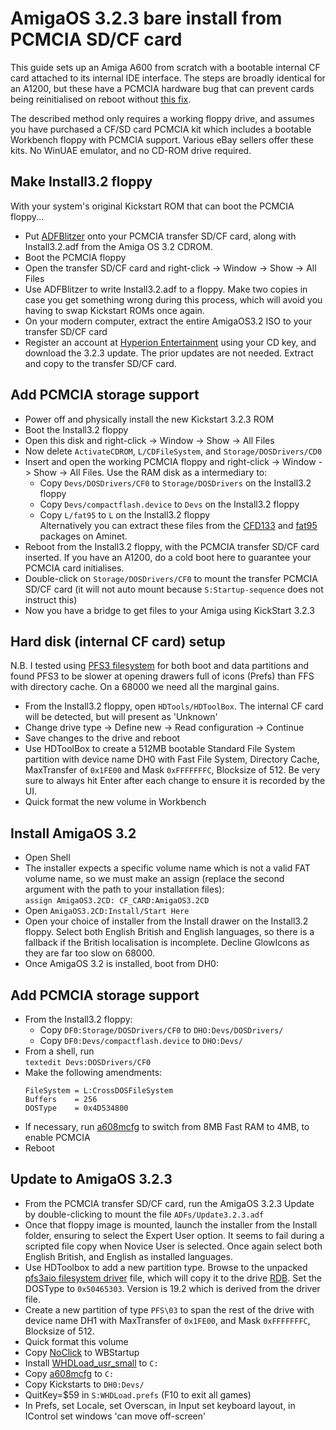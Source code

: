# AmigaOS 3.2.3 bare install from PCMCIA SD/CF card
This guide sets up an Amiga A600 from scratch with a bootable internal CF card attached to its internal IDE interface. The steps are broadly identical for an A1200, but these have a PCMCIA hardware bug that can prevent cards being reinitialised on reboot without [this fix](https://aminet.net/package/util/boot/CardReset).

The described method only requires a working floppy drive, and assumes you have purchased a CF/SD card PCMCIA kit which includes a bootable Workbench floppy with PCMCIA support. Various eBay sellers offer these kits. No WinUAE emulator, and no CD-ROM drive required.

## Make Install3.2 floppy
With your system's original Kickstart ROM that can boot the PCMCIA floppy...
- Put [ADFBlitzer](https://aminet.net/package/disk/misc/adfblitzer) onto your PCMCIA transfer SD/CF card, along with Install3.2.adf from the Amiga OS 3.2 CDROM.
- Boot the PCMCIA floppy
- Open the transfer SD/CF card and right-click -> Window -> Show -> All Files
- Use ADFBlitzer to write Install3.2.adf to a floppy. Make two copies in case you get something wrong during this process, which will avoid you having to swap Kickstart ROMs once again.
- On your modern computer, extract the entire AmigaOS3.2 ISO to your transfer SD/CF card
- Register an account at [Hyperion Entertainment](https://www.hyperion-entertainment.com/) using your CD key, and download the 3.2.3 update. The prior updates are not needed. Extract and copy to the transfer SD/CF card.

## Add PCMCIA storage support
- Power off and physically install the new Kickstart 3.2.3 ROM
- Boot the Install3.2 floppy
- Open this disk and right-click -> Window -> Show -> All Files
- Now delete `ActivateCDROM`, `L/CDFileSystem`, and `Storage/DOSDrivers/CD0`
- Insert and open the working PCMCIA floppy and right-click -> Window -> Show -> All Files. Use the RAM disk as a intermediary to:
    - Copy `Devs/DOSDrivers/CF0` to `Storage/DOSDrivers` on the Install3.2 floppy
    - Copy `Devs/compactflash.device` to `Devs` on the Install3.2 floppy
    - Copy `L/fat95` to `L` on the Install3.2 floppy  
  Alternatively you can extract these files from the [CFD133](https://aminet.net/package/driver/media/CFD133) and [fat95](https://aminet.net/package/disk/misc/fat95) packages on Aminet.
- Reboot from the Install3.2 floppy, with the PCMCIA transfer SD/CF card inserted. If you have an A1200, do a cold boot here to guarantee your PCMCIA card initialises.
- Double-click on `Storage/DOSDrivers/CF0` to mount the transfer PCMCIA SD/CF card (it will not auto mount because `S:Startup-sequence` does not instruct this)
- Now you have a bridge to get files to your Amiga using KickStart 3.2.3

## Hard disk (internal CF card) setup
N.B. I tested using [PFS3 filesystem](https://en.wikipedia.org/wiki/Professional_File_System) for both boot and data partitions and found PFS3 to be slower at opening drawers full of icons (Prefs) than FFS with directory cache. On a 68000 we need all the marginal gains.
- From the Install3.2 floppy, open `HDTools/HDToolBox`. The internal CF card will be detected, but will present as 'Unknown'
- Change drive type -> Define new -> Read configuration -> Continue
- Save changes to the drive and reboot
- Use HDToolBox to create a 512MB bootable Standard File System partition with device name DH0 with Fast File System, Directory Cache, MaxTransfer of `0x1FE00` and Mask `0xFFFFFFFC`, Blocksize of 512. Be very sure to always hit Enter after each change to ensure it is recorded by the UI.
- Quick format the new volume in Workbench

## Install AmigaOS 3.2
- Open Shell
- The installer expects a specific volume name which is not a valid FAT volume name, so we must make an assign (replace the second argument with the path to your installation files):   
  `assign AmigaOS3.2CD: CF_CARD:AmigaOS3.2CD`
- Open `AmigaOS3.2CD:Install/Start Here`
- Open your choice of installer from the Install drawer on the Install3.2 floppy. Select both English British and English languages, so there is a fallback if the British localisation is incomplete. Decline GlowIcons as they are far too slow on 68000.
- Once AmigaOS 3.2 is installed, boot from DH0:

## Add PCMCIA storage support
- From the Install3.2 floppy:
    - Copy `DF0:Storage/DOSDrivers/CF0` to `DHO:Devs/DOSDrivers/`
    - Copy `DF0:Devs/compactflash.device` to `DHO:Devs/`
- From a shell, run  
  `textedit Devs:DOSDrivers/CF0`
- Make the following amendments:
  ```
  FileSystem = L:CrossDOSFileSystem
  Buffers    = 256
  DOSType    = 0x4D534800
  ```
- If necessary, run [a608mcfg](http://wiki.archi-tech.com.pl/pl/A608mini) to switch from 8MB Fast RAM to 4MB, to enable PCMCIA
- Reboot

## Update to AmigaOS 3.2.3
- From the PCMCIA transfer SD/CF card, run the AmigaOS 3.2.3 Update by double-clicking to mount the file `ADFs/Update3.2.3.adf`
- Once that floppy image is mounted, launch the installer from the Install folder, ensuring to select the Expert User option. It seems to fail during a scripted file copy when Novice User is selected. Once again select both English British, and English as installed languages.
- Use HDToolbox to add a new partition type. Browse to the unpacked [pfs3aio filesystem driver](https://aminet.net/package/disk/misc/pfs3aio) file, which will copy it to the drive [RDB](https://en.wikipedia.org/wiki/Amiga_rigid_disk_block). Set the DOSType to `0x50465303`. Version is 19.2 which is derived from the driver file.
- Create a new partition of type `PFS\03` to span the rest of the drive with device name DH1 with MaxTransfer of `0x1FE00`, and Mask `0xFFFFFFFC`, Blocksize of 512.
- Quick format this volume
- Copy [NoClick](https://aminet.net/package/util/cdity/noclick20_usr) to WBStartup
- Install [WHDLoad_usr_small](https://whdload.de) to `C:`
- Copy [a608mcfg](http://wiki.archi-tech.com.pl/pl/A608mini) to `C:`
- Copy Kickstarts to `DH0:Devs/`
- QuitKey=$59 in `S:WHDLoad.prefs` (F10 to exit all games)
- In Prefs, set Locale, set Overscan, in Input set keyboard layout, in IControl set windows 'can move off-screen'
